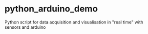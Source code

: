 # python_arduino_demo
Python script for data acquisition and visualisation in "real time" with sensors and arduino
